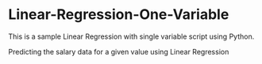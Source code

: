 # Linear-Regression-One-Variable

This is a sample Linear Regression with single variable script using Python.

Predicting the salary data for a given value using Linear Regression
